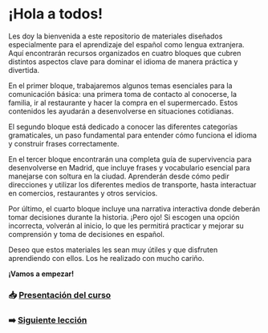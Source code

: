 # ¡Hola a todos!

Les doy la bienvenida a este repositorio de materiales diseñados especialmente para el aprendizaje del español como lengua extranjera. Aquí encontrarán recursos organizados en cuatro bloques que cubren distintos aspectos clave para dominar el idioma de manera práctica y divertida.

En el primer bloque, trabajaremos algunos temas esenciales para la comunicación básica: una primera toma de contacto al conocerse, la familia, ir al restaurante y hacer la compra en el supermercado. Estos contenidos les ayudarán a desenvolverse en situaciones cotidianas.

El segundo bloque está dedicado a conocer las diferentes categorías gramaticales, un paso fundamental para entender cómo funciona el idioma y construir frases correctamente.

En el tercer bloque encontrarán una completa guía de supervivencia para desenvolverse en Madrid, que incluye frases y vocabulario esencial para manejarse con soltura en la ciudad. Aprenderán desde cómo pedir direcciones y utilizar los diferentes medios de transporte, hasta interactuar en comercios, restaurantes y otros servicios.

Por último, el cuarto bloque incluye una narrativa interactiva donde deberán tomar decisiones durante la historia. ¡Pero ojo! Si escogen una opción incorrecta, volverán al inicio, lo que les permitirá practicar y mejorar su comprensión y toma de decisiones en español.

Deseo que estos materiales les sean muy útiles y que disfruten aprendiendo con ellos. Los he realizado con mucho cariño.

**¡Vamos a empezar!**
### 📥 [Presentación del curso](/00-Introducción/dist/Presentacion.pdf)
### ➡️ [Siguiente lección](../01-Lecciones/README.md)



